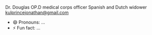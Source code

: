 Dr. Douglas OP.D
medical corps officer 
Spanish and Dutch 
widower 
kulprincejonathan@gmail.com 
- 😄 Pronouns: ...
- ⚡ Fun fact: ...

<!---
Douglaopd/Douglaopd is a ✨ special ✨ repository because its `README.md` (this file) appears on your GitHub profile.
You can click the Preview link to take a look at your changes.
--->
